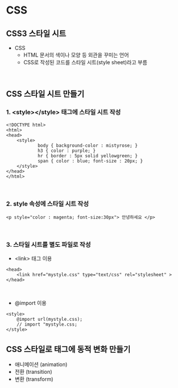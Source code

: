 # CSS

## CSS3 스타일 시트
- CSS
    - HTML 문서의 색이나 모양 등 외관을 꾸미는 언어
    - CSS로 작성된 코드를 스타일 시트(style sheet)라고 부름

<br>

## CSS 스타일 시트 만들기

### 1. &lt;style>&lt;/style> 태그에 스타일 시트 작성
```
<!DOCTYPE html>
<html>
<head>
	<style>
			body { background-color : mistyrose; }
			h3 { color : purple; }
			hr { border : 5px solid yellowgreen; }
			span { color : blue; font-size : 20px; }
	</style>	
</head>
</html>
```
<br>

### 2. style 속성에 스타일 시트 작성
```
<p style="color : magenta; font-size:30px"> 안녕하세요 </p>
```

<br>

### 3. 스타일 시트를 별도 파일로 작성

- &lt;link> 태그 이용
```
<head>
	<link href="mystyle.css" type="text/css" rel="stylesheet" >
</head>
```

<br>

- @import 이용
```
<style>
	@import url(mystyle.css);
    // import "mystyle.css;
</style>
```
## CSS 스타일로 태그에 동적 변화 만들기
- 애니메이션 (animation)
- 전환 (transition)
- 변환 (transform)